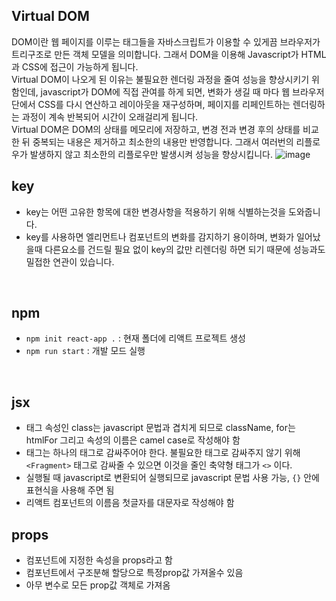 ## Virtual DOM
DOM이란 웹 페이지를 이루는 태그들을 자바스크립트가 이용할 수 있게끔 브라우저가 트리구조로 만든 객체 모델을 의미합니다.
그래서 DOM을 이용해 Javascript가 HTML과 CSS에 접근이 가능하게 됩니다.   
Virtual DOM이 나오게 된 이유는 불필요한 렌더링 과정을 줄여 성능을 향상시키기 위함인데, javascript가 DOM에 직접 관여를 하게 되면, 변화가 생길 때 마다 웹 브라우저 단에서 CSS를 다시 연산하고 레이아웃을 재구성하며, 페이지를 리페인트하는 렌더링하는 과정이 계속 반복되어 시간이 오래걸리게 됩니다.     
Virtual DOM은 DOM의 상태를 메모리에 저장하고, 변경 전과 변경 후의 상태를 비교한 뒤 중복되는 내용은 제거하고 최소한의 내용만 반영합니다.
그래서 여러번의 리플로우가 발생하지 않고 최소한의 리플로우만 발생시켜 성능을 향상시킵니다.
![image](https://github.com/chlangus/frontend-note/assets/139041897/f931e2c9-0664-4fa1-917f-1f5a87179204)
<br>

## key
- key는 어떤 고유한 항목에 대한 변경사항을 적용하기 위해 식별하는것을 도와줍니다.
- key를 사용하면 엘리먼트나 컴포넌트의 변화를 감지하기 용이하며, 변화가 일어났을때 다른요소를 건드릴 필요 없이 key의 값만 리렌더링 하면 되기 때문에 성능과도 밀접한 연관이 있습니다.
<br>

## npm
- `npm init react-app .` : 현재 폴더에 리액트 프로젝트 생성
- `npm run start` : 개발 모드 실행
<br>

## jsx
- 태그 속성인 class는 javascript 문법과 겹치게 되므로 className, for는 htmlFor 그리고 속성의 이름은 camel case로 작성해야 함
- 태그는 하나의 태그로 감싸주어야 한다. 불필요한 태그로 감싸주지 않기 위해 `<Fragment>` 태그로 감싸줄 수 있으면 이것을 줄인 축약형 태그가 `<>` 이다.
- 실행될 때 javascript로 변환되어 실행되므로 javascript 문법 사용 가능, `{}` 안에 표현식을 사용해 주면 됨
- 리액트 컴포넌트의 이름음 첫글자를 대문자로 작성해야 함 

## props
- 컴포넌트에 지정한 속성을 props라고 함
- 컴포넌트에서 구조분해 할당으로 특정prop값 가져올수 있음
- 아무 변수로 모든 prop값 객체로 가져옴

